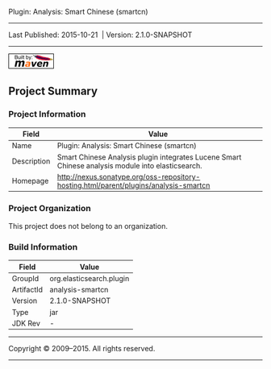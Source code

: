 Plugin: Analysis: Smart Chinese (smartcn)

------------------------------------------------------------------------

<span id="publishDate">Last Published: 2015-10-21</span>  | <span id="projectVersion">Version: 2.1.0-SNAPSHOT</span>

------------------------------------------------------------------------

[![Built by Maven](./images/logos/maven-feather.png)](http://maven.apache.org/ "Built by Maven")

Project Summary
---------------

### Project Information

| Field       | Value                                                                                             |
|-------------|---------------------------------------------------------------------------------------------------|
| Name        | Plugin: Analysis: Smart Chinese (smartcn)                                                         |
| Description | Smart Chinese Analysis plugin integrates Lucene Smart Chinese analysis module into elasticsearch. |
| Homepage    | <http://nexus.sonatype.org/oss-repository-hosting.html/parent/plugins/analysis-smartcn>           |

### Project Organization

This project does not belong to an organization.

### Build Information

| Field      | Value                    |
|------------|--------------------------|
| GroupId    | org.elasticsearch.plugin |
| ArtifactId | analysis-smartcn         |
| Version    | 2.1.0-SNAPSHOT           |
| Type       | jar                      |
| JDK Rev    | -                        |

------------------------------------------------------------------------

Copyright © 2009–2015. All rights reserved.

------------------------------------------------------------------------


